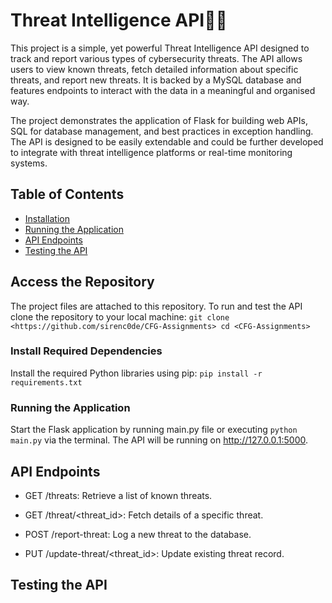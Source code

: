 # Threat Intelligence API🧙🏾
This project is a simple, yet powerful Threat Intelligence API designed to track and report various types of 
cybersecurity threats. The API allows users to view known threats, fetch detailed information about specific 
threats, and report new threats. It is backed by a MySQL database and features endpoints to interact with the
data in a meaningful and organised way.

The project demonstrates the application of Flask for building web APIs, SQL for database management, and best
practices in exception handling. The API is designed to be easily extendable and could be further developed to integrate
with threat intelligence platforms or real-time monitoring systems.

## Table of Contents
- [Installation](#installation)
- [Running the Application](#running-the-application)
- [API Endpoints](#api-endpoints)
- [Testing the API](#testing-the-api)

## Access the Repository
The project files are attached to this repository. To run and test the API clone the repository to your local machine:
`git clone <https://github.com/sirenc0de/CFG-Assignments>
cd <CFG-Assignments>`

### Install Required Dependencies
Install the required Python libraries using pip:
`pip install -r requirements.txt`

### Running the Application
Start the Flask application by running main.py file or executing `python main.py` via the terminal.
The API will be running on http://127.0.0.1:5000.

## API Endpoints
* GET /threats: Retrieve a list of known threats.

* GET /threat/<threat_id>: Fetch details of a specific threat.
* POST /report-threat: Log a new threat to the database.
* PUT /update-threat/<threat_id>: Update existing threat record.

## Testing the API
